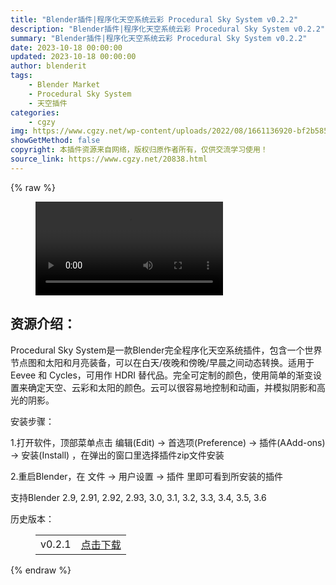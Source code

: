 ```yaml
---
title: "Blender插件|程序化天空系统云彩 Procedural Sky System v0.2.2"
description: "Blender插件|程序化天空系统云彩 Procedural Sky System v0.2.2"
summary: "Blender插件|程序化天空系统云彩 Procedural Sky System v0.2.2"
date: 2023-10-18 00:00:00
updated: 2023-10-18 00:00:00
author: blenderit
tags: 
    - Blender Market
    - Procedural Sky System
    - 天空插件
categories:
    - cgzy
img: https://www.cgzy.net/wp-content/uploads/2022/08/1661136920-bf2b585aaeb7a04.jpg
showGetMethod: false
copyright: 本插件资源来自网络，版权归原作者所有，仅供交流学习使用！
source_link: https://www.cgzy.net/20838.html
---
```


{% raw %}
<figure class="wp-block-video aligncenter"><video controls src="https://cloud.video.taobao.com/play/u/717183932/p/1/e/6/t/1/374102850276.mp4"></video></figure><div class="wp-block-pandastudio-title"><div class="title_style_01"><h2 id="h2-0">资源介绍：</h2></div></div><p class="is-style-text-indent-2em">Procedural Sky System是一款Blender完全程序化天空系统插件，包含一个世界节点图和太阳和月亮装备，可以在白天/夜晚和傍晚/早晨之间动态转换。适用于 Eevee 和 Cycles，可用作 HDRI 替代品。完全可定制的颜色，使用简单的渐变设置来确定天空、云彩和太阳的颜色。云可以很容易地控制和动画，并模拟阴影和高光的阴影。</p><div class="wp-block-pandastudio-title"><div class="title_style_01"><p>安装步骤：</p></div></div><p>1.打开软件，顶部菜单点击 编辑(Edit) → 首选项(Preference) → 插件(AAdd-ons) → 安装(Install) ，在弹出的窗口里选择插件zip文件安装</p><p>2.重启Blender，在 文件 → 用户设置 → 插件 里即可看到所安装的插件</p><div class="wp-block-pandastudio-tips"><div class="tip success "><p>支持Blender 2.9, 2.91, 2.92, 2.93, 3.0, 3.1, 3.2, 3.3, 3.4, 3.5, 3.6</p>
</div></div><div class="wp-block-pandastudio-title"><div class="title_style_01"><p>历史版本：</p></div></div><figure class="wp-block-table has-medium-font-size"><table><tbody><tr><td>v0.2.1</td><td><a href="https://www.cgzy.net/go?_=e4da633a84aHR0cHM6Ly9wYW4uYmFpZHUuY29tL3MvMXZLM0xuNEdTNjZvb1V3SVYwaTRyT3c%2FcHdkPXozd2s%3D" target="_blank">点击下载</a></td></tr></tbody></table></figure>
<div style="display: none">cgzy</div>
{% endraw %}
